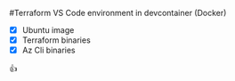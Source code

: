 #Terraform VS Code environment in devcontainer (Docker)

- [x] Ubuntu image
- [x] Terraform binaries
- [x] Az Cli binaries

:+1:
